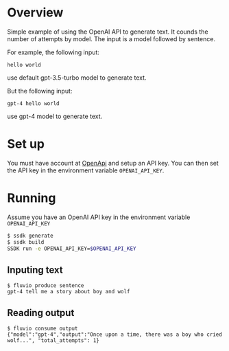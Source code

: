 # Overview

Simple example of using the OpenAI API to generate text.  It counds the number of attempts by model. The input is a model followed by sentence. 

For example, the following input:

```
hello world
```

use default gpt-3.5-turbo model to generate text.

But the following input:

```
gpt-4 hello world
```

use gpt-4 model to generate text.

# Set up

You must have account at [OpenApi](https://platform.openai.com/docs/overview) and setup an API key.  You can then set the API key in the environment variable `OPENAI_API_KEY`.

# Running

Assume you have an OpenAI API key in the environment variable `OPENAI_API_KEY`

```bash
$ ssdk generate
$ ssdk build
SSDK run -e OPENAI_API_KEY=$OPENAI_API_KEY
```

## Inputing text

```
$ fluvio produce sentence
gpt-4 tell me a story about boy and wolf
```

## Reading output

```
$ fluvio consume output
{"model":"gpt-4","output":"Once upon a time, there was a boy who cried wolf...", "total_attempts": 1}
```
